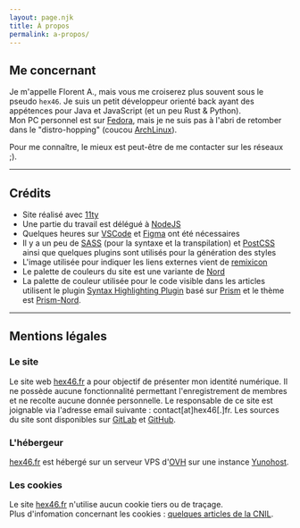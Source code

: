 ```yaml
---
layout: page.njk
title: À propos
permalink: a-propos/
---
```


## Me concernant

Je m'appelle Florent A., mais vous me croiserez plus souvent sous le pseudo `hex46`.  Je suis un petit développeur orienté back ayant des appétences pour Java et JavaScript (et un peu Rust & Python).  
Mon PC personnel est sur [Fedora](https://getfedora.org/), mais je ne suis pas à l'abri de retomber dans le "distro-hopping" (coucou [ArchLinux](https://archlinux.org/)).

Pour me connaître, le mieux est peut-être de me contacter sur les réseaux ;).

---

## Crédits
- Site réalisé avec [11ty](https://11ty.dev)
- Une partie du travail est délégué à [NodeJS](https://nodejs.org/en/)
- Quelques heures sur [VSCode](https://github.com/microsoft/vscode) et [Figma](https://www.figma.com) ont été nécessaires
- Il y a un peu de [SASS](https://sass-lang.com/) (pour la syntaxe et la transpilation) et [PostCSS](https://postcss.org/) ainsi que quelques plugins sont utilisés pour la génération des styles
- L'image utilisée pour indiquer les liens externes vient de [remixicon](https://remixicon.com)
- Le palette de couleurs du site est une variante de [Nord](https://www.nordtheme.com/)
- La palette de couleur utilisée pour le code visible dans les articles utilisent le plugin [Syntax Highlighting Plugin](https://www.11ty.dev/docs/plugins/syntaxhighlight/) basé sur [Prism](https://github.com/PrismJS/prism) et le thème est [Prism-Nord](https://github.com/PrismJS/prism-themes/blob/master/themes/prism-nord.css). 

--- 

## Mentions légales

### Le site
Le site web [hex46.fr](/) a pour objectif de présenter mon identité numérique.
Il ne possède aucune fonctionnalité permettant l'enregistrement de membres et ne recolte aucune donnée personnelle.
Le responsable de ce site est joignable via l'adresse email suivante : contact[at]hex46[.]fr.
Les sources du site sont disponibles sur [GitLab](https://gitlab.com/hex46/hex46.fr) et [GitHub](https://github.com/hex46/hex46.fr).
### L'hébergeur
[hex46.fr](/) est hébergé sur un serveur VPS d'[OVH](https://www.ovh.com) sur une instance [Yunohost](https://yunohost.org).

### Les cookies
Le site [hex46.fr](/) n'utilise aucun cookie tiers ou de traçage.  
Plus d'infomation concernant les cookies : [quelques articles de la CNIL](https://www.cnil.fr/fr/tag/Cookies+et+traceurs).


